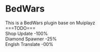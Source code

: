# BedWars
This is a BedWars plugin  base on Muiplayz<br>
===TODO===<br>
Shop Update      -100%<br>
Diamond Spawner  -25%<br>
Englsh Translate -00%<br>
